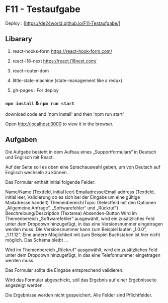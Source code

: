 # F11 - Testaufgabe

Deploy : [https://de24world.github.io/F11-Testaufgabe/]

## Libarary

1. react-hooks-form
   https://react-hook-form.com/

2. react-i18-next
   https://react.i18next.com/

3. react-router-dom
4. little-state-machine (state-management like a redux)

5. gh-pages : For deploy

### `npm install` & `npm run start`

download code and 'npm install' and then 'npm run start'

Open [http://localhost:3000](http://localhost:3000) to view it in the browser.

## Aufgaben

Die Aufgabe besteht in dem Aufbau eines „Supportformulars“ in Deutsch und Englisch mit React.

Auf der Seite soll es oben eine Sprachauswahl geben, um von Deutsch auf Englisch wechseln zu können.

Das Formular enthält initial folgende Felder:

Name/Name (Textfeld, initial leer)
Emailadresse/Email address (Textfeld, initial leer, Validierung ob es sich bei der Eingabe um eine gültige Mailadresse handelt)
Themenbereich/Topic (Selectfeld mit den Optionen „Allgemeine Anfrage“, „Softwarefehler“ und „Rückruf“)
Beschreibung/Description (Textarea)
Absenden-Button
Wird im Themenbereich „Softwarefehler“ ausgewählt, wird ein zusätzliches Feld unter dem Dropdown hinzugefügt, in das eine Versionsnummer eingetragen werden muss. Die Versionsnummer kann zum Beispiel lauten „1.0.0“, „1.11.12“. Eine andere Möglichkeit mit zum Beispiel Buchstaben ist hier nicht möglich. Das Schema bleibt <zahl>.<zahl>.<zahl>.

Wird im Themenbereich „Rückruf“ ausgewählt, wird ein zusätzliches Feld unter dem Dropdown hinzugefügt, in das eine Telefonnummer eingetragen werden muss.

Das Formular sollte die Eingabe entsprechend validieren.

Wird das Formular abgeschickt, soll das Ergebnis auf einer Ergebnisseite angezeigt werden.

Die Ergebnisse werden nicht gespeichert.
Alle Felder sind Pflichtfelder.
